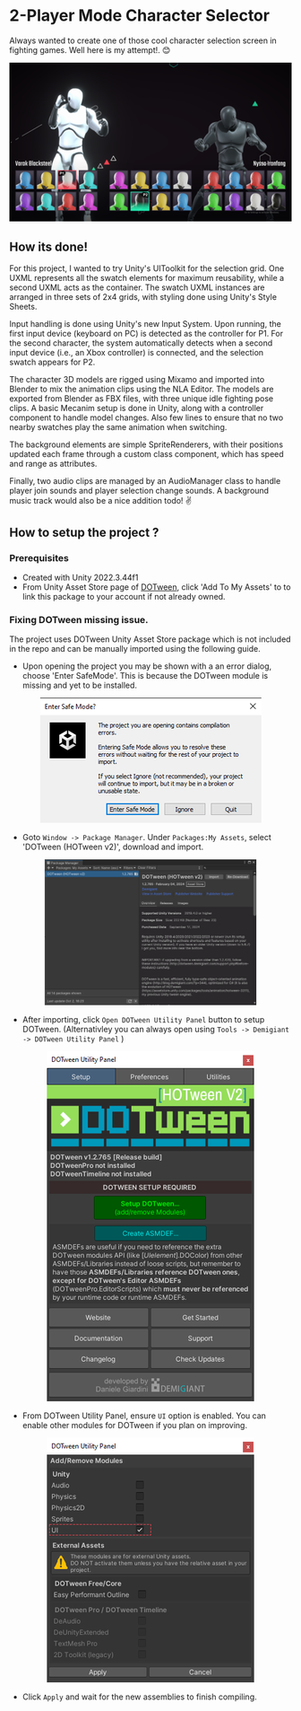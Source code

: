# 2-Player Mode Character Selector 

Always wanted to create one of those cool character selection screen in fighting games. Well here is my attempt!. 😊

![ScreeShot](Design/screenshots/ss-04.png)

## How its done!
For this project, I wanted to try Unity's UIToolkit for the selection grid. One UXML represents all the swatch elements for maximum reusability, while a second UXML acts as the container. The swatch UXML instances are arranged in three sets of 2x4 grids, with styling done using Unity's Style Sheets.

Input handling is done using Unity's new Input System. Upon running, the first input device (keyboard on PC) is detected as the controller for P1. For the second character, the system automatically detects when a second input device (i.e., an Xbox controller) is connected, and the selection swatch appears for P2.

The character 3D models are rigged using Mixamo and imported into Blender to mix the animation clips using the NLA Editor. The models are exported from Blender as FBX files, with three unique idle fighting pose clips. A basic Mecanim setup is done in Unity, along with a controller component to handle model changes. Also few lines to ensure that no two nearby swatches play the same animation when switching.

The background elements are simple SpriteRenderers, with their positions updated each frame through a custom class component, which has speed and range as attributes.

Finally, two audio clips are managed by an AudioManager class to handle player join sounds and player selection change sounds. A background music track would also be a nice addition todo! ✌

## How to setup the project ?

### Prerequisites
- Created with Unity 2022.3.44f1
- From Unity Asset Store page of [DOTween](https://assetstore.unity.com/packages/tools/animation/dotween-hotween-v2-27676), click 'Add To My Assets' to to link this package to your account if not already owned.


### Fixing DOTween missing issue.

The project uses DOTween Unity Asset Store package which is not included in the repo and can be manually imported using the following guide.

- Upon opening the project you may be shown with a an error dialog, choose 'Enter SafeMode'. This is because the DOTween module is missing and yet to be installed.

<p align="center" width="100%">
    <img alt="setup-01" src="Design/screenshots/setup-01.png"> 
</p>

- Goto `Window -> Package Manager`. Under `Packages:My Assets`, select 'DOTween (HOTween v2)', download and import.

<p align="center" width="100%">
    <img alt="setup-02" width="75%" src="Design/screenshots/setup-02.png"> 
</p>

- After importing, click `Open DOTween Utility Panel` button to setup DOTween. (Alternativley you can always open using `Tools -> Demigiant -> DOTween Utility Panel` )

<p align="center" width="100%">
    <img alt="setup-03" src="Design/screenshots/setup-03.png"> 
</p>

- From DOTween Utility Panel, ensure `UI` option is enabled. You can enable other modules for DOTween if you plan on improving.

<p align="center" width="100%">
    <img alt="setup-04" src="Design/screenshots/setup-04.png"> 
</p>

- Click `Apply` and wait for the new assemblies to finish compiling.